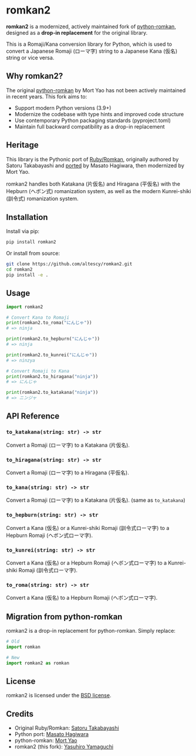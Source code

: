 # romkan2

**romkan2** is a modernized, actively maintained fork of [python-romkan](https://github.com/soimort/python-romkan), designed as a **drop-in replacement** for the original library.

This is a Romaji/Kana conversion library for Python, which is used to convert a Japanese Romaji (ローマ字) string to a Japanese Kana (仮名) string or vice versa.

## Why romkan2?

The original [python-romkan](https://github.com/soimort/python-romkan) by Mort Yao has not been actively maintained in recent years. This fork aims to:

- Support modern Python versions (3.9+)
- Modernize the codebase with type hints and improved code structure
- Use contemporary Python packaging standards (pyproject.toml)
- Maintain full backward compatibility as a drop-in replacement

## Heritage

This library is the Pythonic port of [Ruby/Romkan](http://0xcc.net/ruby-romkan/index.html.en), originally authored by Satoru Takabayashi and [ported](http://lilyx.net/python-romkan/) by Masato Hagiwara, then modernized by Mort Yao.

romkan2 handles both Katakana (片仮名) and Hiragana (平仮名) with the Hepburn (ヘボン式) romanization system, as well as the modern Kunrei-shiki (訓令式) romanization system.



## Installation

Install via pip:

```bash
pip install romkan2
```

Or install from source:

```bash
git clone https://github.com/altescy/romkan2.git
cd romkan2
pip install -e .


```

## Usage

```python
import romkan2

# Convert Kana to Romaji
print(romkan2.to_roma("にんじゃ"))
# => ninja

print(romkan2.to_hepburn("にんじゃ"))
# => ninja

print(romkan2.to_kunrei("にんじゃ"))
# => ninzya

# Convert Romaji to Kana
print(romkan2.to_hiragana("ninja"))
# => にんじゃ

print(romkan2.to_katakana("ninja"))
# => ニンジャ
```



## API Reference

### `to_katakana(string: str) -> str`

Convert a Romaji (ローマ字) to a Katakana (片仮名).

### `to_hiragana(string: str) -> str`

Convert a Romaji (ローマ字) to a Hiragana (平仮名).

### `to_kana(string: str) -> str`

Convert a Romaji (ローマ字) to a Katakana (片仮名). (same as `to_katakana`)

### `to_hepburn(string: str) -> str`

Convert a Kana (仮名) or a Kunrei-shiki Romaji (訓令式ローマ字) to a Hepburn Romaji (ヘボン式ローマ字).

### `to_kunrei(string: str) -> str`

Convert a Kana (仮名) or a Hepburn Romaji (ヘボン式ローマ字) to a Kunrei-shiki Romaji (訓令式ローマ字).

### `to_roma(string: str) -> str`

Convert a Kana (仮名) to a Hepburn Romaji (ヘボン式ローマ字).



## Migration from python-romkan

romkan2 is a drop-in replacement for python-romkan. Simply replace:

```python
# Old
import romkan

# New
import romkan2 as romkan
```

## License

romkan2 is licensed under the [BSD license](LICENSE).

## Credits

- Original Ruby/Romkan: [Satoru Takabayashi](http://0xcc.net/ruby-romkan/index.html.en)
- Python port: [Masato Hagiwara](http://lilyx.net/python-romkan/)
- python-romkan: [Mort Yao](https://github.com/soimort/python-romkan)
- romkan2 (this fork): [Yasuhiro Yamaguchi](https://github.com/altescy)
